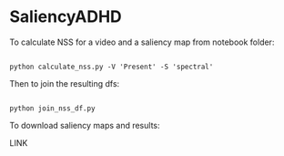 # SaliencyADHD

To calculate NSS for a video and a saliency map from notebook folder:

<code>
python calculate_nss.py -V 'Present' -S 'spectral'
</code>

Then to join the resulting dfs:

<code>
python join_nss_df.py
</code>

To download saliency maps and results:

LINK
